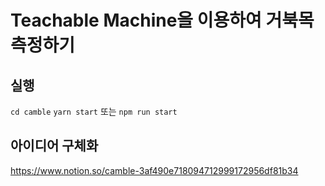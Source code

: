 # Teachable Machine을 이용하여 거북목 측정하기

## 실행
`cd camble`
`yarn start` 또는 `npm run start`

## 아이디어 구체화 
https://www.notion.so/camble-3af490e718094712999172956df81b34
